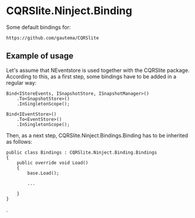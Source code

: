 # CQRSlite.Ninject.Binding
Some default bindings for: 
```
https://github.com/gautema/CQRSlite
```

## Example of usage
Let's assume that NEventstore is used together with the CQRSlite package.
According to this, as a first step, some bindings have to be added in a regular way:

```
Bind<IStoreEvents, ISnapshotStore, ISnapshotManager>()
	.To<SnapshotStore>()
	.InSingletonScope();

Bind<IEventStore>()
	.To<EventStore>()
	.InSingletonScope();
```

Then, as a next step, CQRSlite.Ninject.Bindings.Binding has to be inherited as follows:
```
public class Bindings : CQRSlite.Ninject.Binding.Bindings
{
	public override void Load()
	{
		base.Load();
		
		...
		
	}
}
```
.
